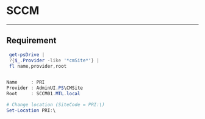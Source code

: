 # SCCM

---

## Requirement
````ps1
 get-psDrive |
 ?{$_.Provider -like '*cmSite*'} |
 fl name,provider,root


Name     : PRI
Provider : AdminUI.PS\CMSite
Root     : SCCM01.MTL.local

# Change location (SiteCode = PRI:\)
Set-Location PRI:\
````
